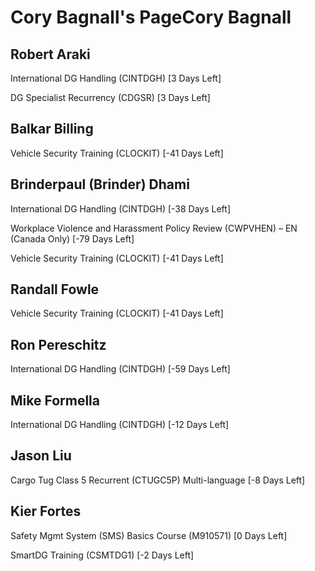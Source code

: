 Cory Bagnall's PageCory Bagnall
============

Robert Araki
------------

International DG Handling (CINTDGH) [3 Days Left]

DG Specialist Recurrency (CDGSR) [3 Days Left]

Balkar Billing
--------------

Vehicle Security Training (CLOCKIT) [-41 Days Left]

Brinderpaul (Brinder) Dhami
---------------------------

International DG Handling (CINTDGH) [-38 Days Left]

Workplace Violence and Harassment Policy Review (CWPVHEN) – EN (Canada Only) [-79 Days Left]

Vehicle Security Training (CLOCKIT) [-41 Days Left]

Randall Fowle
-------------

Vehicle Security Training (CLOCKIT) [-41 Days Left]

Ron Pereschitz
--------------

International DG Handling (CINTDGH) [-59 Days Left]

Mike Formella
-------------

International DG Handling (CINTDGH) [-12 Days Left]

Jason Liu
---------

Cargo Tug Class 5 Recurrent (CTUGC5P) Multi-language [-8 Days Left]

Kier Fortes
-----------

Safety Mgmt System (SMS) Basics Course (M910571) [0 Days Left]

SmartDG Training (CSMTDG1) [-2 Days Left]

